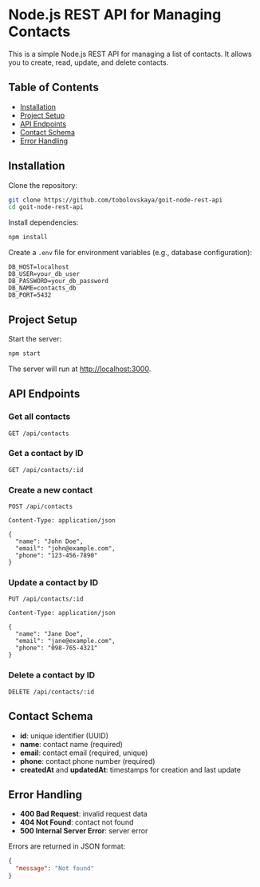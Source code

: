 # Node.js REST API for Managing Contacts

This is a simple Node.js REST API for managing a list of contacts. It allows you to create, read, update, and delete contacts.

## Table of Contents

- [Installation](#installation)
- [Project Setup](#project-setup)
- [API Endpoints](#api-endpoints)
- [Contact Schema](#contact-schema)
- [Error Handling](#error-handling)

## Installation

Clone the repository:

```bash
git clone https://github.com/tobolovskaya/goit-node-rest-api
cd goit-node-rest-api
```

Install dependencies:

```bash
npm install
```

Create a `.env` file for environment variables (e.g., database configuration):

```env
DB_HOST=localhost
DB_USER=your_db_user
DB_PASSWORD=your_db_password
DB_NAME=contacts_db
DB_PORT=5432
```

## Project Setup

Start the server:

```bash
npm start
```

The server will run at [http://localhost:3000](http://localhost:3000).

## API Endpoints

### Get all contacts

```http
GET /api/contacts
```

### Get a contact by ID

```http
GET /api/contacts/:id
```

### Create a new contact

```http
POST /api/contacts

Content-Type: application/json

{
  "name": "John Doe",
  "email": "john@example.com",
  "phone": "123-456-7890"
}
```

### Update a contact by ID

```http
PUT /api/contacts/:id

Content-Type: application/json

{
  "name": "Jane Doe",
  "email": "jane@example.com",
  "phone": "098-765-4321"
}
```

### Delete a contact by ID

```http
DELETE /api/contacts/:id
```

## Contact Schema

- **id**: unique identifier (UUID)
- **name**: contact name (required)
- **email**: contact email (required, unique)
- **phone**: contact phone number (required)
- **createdAt** and **updatedAt**: timestamps for creation and last update

## Error Handling

- **400 Bad Request**: invalid request data
- **404 Not Found**: contact not found
- **500 Internal Server Error**: server error

Errors are returned in JSON format:

```json
{
  "message": "Not found"
}
```



